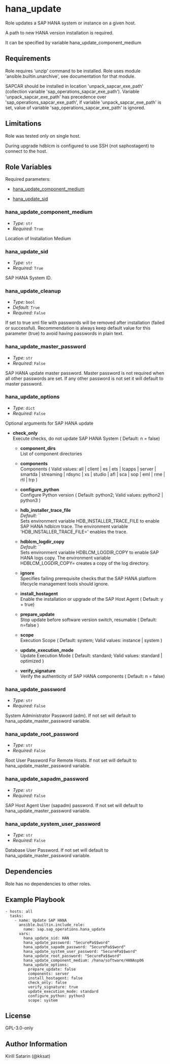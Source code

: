 <!--
SPDX-License-Identifier: GPL-3.0-only
SPDX-FileCopyrightText: 2023 Red Hat, Project Atmosphere

Copyright 2023 Red Hat, Project Atmosphere

This program is free software: you can redistribute it and/or modify it under the terms of the GNU
General Public License as published by the Free Software Foundation, version 3 of the License.

This program is distributed in the hope that it will be useful, but WITHOUT ANY WARRANTY; without
even the implied warranty of MERCHANTABILITY or FITNESS FOR A PARTICULAR PURPOSE.
See the GNU General Public License for more details.

Unless required by applicable law or agreed to in writing, software
distributed under the License is distributed on an "AS IS" BASIS,
WITHOUT WARRANTIES OR CONDITIONS OF ANY KIND, either express or implied.
See the License for the specific language governing permissions and
limitations under the License.

You should have received a copy of the GNU General Public License along with this program.
If not, see <https://www.gnu.org/licenses/>.
-->

# hana_update

Role updates a SAP HANA system or instance on a given host.

A path to new HANA version installation is required.

It can be specified by variable hana_update_component_medium

## Requirements

Role requires 'unzip' command to be installed. Role uses module 'ansible.builtin.unarchive', see documentation for that module.

SAPCAR should be installed in location 'unpack_sapcar_exe_path' (collection variable 'sap_operations_sapcar_exe_path'). Variable 'unpack_sapcar_exe_path' has precedence over 'sap_operations_sapcar_exe_path', if variable 'unpack_sapcar_exe_path' is set, value of variable 'sap_operations_sapcar_exe_path' is ignored.

## Limitations

Role was tested only on single host.

During upgrade hdblcm is configured to use SSH (not saphostagent) to connect to the host.

<!-- BEGIN: Role Input Parameters -->

## Role Variables

Required parameters:

- [hana_update_component_medium](#hana_update_component_medium)

- [hana_update_sid](#hana_update_sid)

### hana_update_component_medium

- _Type:_ `str`
- _Required:_ `True`

Location of Installation Medium

### hana_update_sid

- _Type:_ `str`
- _Required:_ `True`

SAP HANA System ID.

### hana_update_cleanup

- _Type:_ `bool`
- _Default:_ `True`
- _Required:_ `False`

If set to true xml file with passwords will be removed after installation (failed or successful).
Recommendation is always keep default value for this parameter (true) to avoid having passwords in plain text.

### hana_update_master_password

- _Type:_ `str`
- _Required:_ `False`

SAP HANA update master password.
Master password is not required when all other passwords are set.
If any other password is not set it will default to master password.

### hana_update_options

- _Type:_ `dict`
- _Required:_ `False`

Optional arguments for SAP HANA update

  - **check_only**<br>
            Execute checks, do not update SAP HANA System ( Default: n = false)

      - **component_dirs**<br>
            List of component directories

      - **components**<br>
            Components ( Valid values: all | client | es | ets | lcapps | server | smartda | streaming | rdsync | xs | studio | afl | sca | sop | eml | rme | rtl | trp )

      - **configure_python**<br>
            Configure Python version ( Default: python2; Valid values: python2 | python3 )

      - **hdb_installer_trace_file**<br>
        _Default:_ ``<br>
            Sets environment variable HDB_INSTALLER_TRACE_FILE to enable SAP HANA hdblcm trace.
The environment variable 'HDB_INSTALLER_TRACE_FILE=<file>' enables the trace.

      - **hdblcm_logdir_copy**<br>
        _Default:_ ``<br>
            Sets environment variable HDBLCM_LOGDIR_COPY to enable SAP HANA logs copy.
The environment variable HDBLCM_LOGDIR_COPY=<target directory> creates a copy of the log directory.

      - **ignore**<br>
            Specifies failing prerequisite checks that the SAP HANA platform lifecycle management tools should ignore.

      - **install_hostagent**<br>
            Enable the installation or upgrade of the SAP Host Agent ( Default: y = true)

      - **prepare_update**<br>
            Stop update before software version switch, resumable ( Default: n=false )

      - **scope**<br>
            Execution Scope ( Default: system; Valid values: instance | system )

      - **update_execution_mode**<br>
            Update Execution Mode ( Default: standard; Valid values: standard | optimized )

      - **verify_signature**<br>
            Verify the authenticity of SAP HANA components ( Default: n = false)

    
### hana_update_password

- _Type:_ `str`
- _Required:_ `False`

System Administrator Password (<sid>adm). If not set will default to hana_update_master_password variable.

### hana_update_root_password

- _Type:_ `str`
- _Required:_ `False`

Root User Password For Remote Hosts. If not set will default to hana_update_master_password variable.

### hana_update_sapadm_password

- _Type:_ `str`
- _Required:_ `False`

SAP Host Agent User (sapadm) password. If not set will default to hana_update_master_password variable.

### hana_update_system_user_password

- _Type:_ `str`
- _Required:_ `False`

Database User Password. If not set will default to hana_update_master_password variable.

<!-- END: Role Input Parameters -->

## Dependencies

Role has no dependencies to other roles.

## Example Playbook

```ansible
- hosts: all
  tasks:
    - name: Update SAP HANA
      ansible.builtin.include_role:
        name: sap.sap_operations.hana_update
      vars:
        hana_update_sid: HAN
        hana_update_password: "SecurePa$$word"
        hana_update_sapadm_password: "SecurePa$$word"
        hana_update_system_user_password: "SecurePa$$word"
        hana_update_root_password: "SecurePa$$word"
        hana_update_component_medium: /hana/software/HANAsp06
        hana_update_options:
          prepare_update: false
          components: server
          install_hostagent: false
          check_only: false
          verify_signature: true
          update_execution_mode: standard
          configure_python: python3
          scope: system
```

## License

GPL-3.0-only

## Author Information

Kirill Satarin (@kksat)
